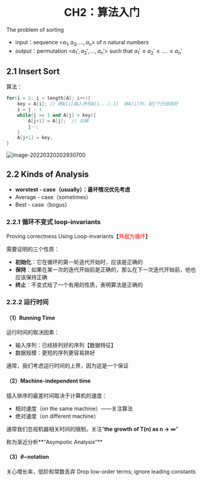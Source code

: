 # <center>CH2：算法入门

The problem of sorting

- input：sequence <$a_1,a_2,...,a_n$> of n natural numbers
- output：permutation <$a_1', a_2',...,a_n'$> such that $a_1'\leq a_2'\leq ....\leq a_n'$

## 2.1 Insert Sort

算法：

```cpp
for(i = 2; i < length[A]; i++){
    key = A[i];	// 把A[i]插入序列A[1...i-1]	排A[i]时，前j个已经排好
    i = j - 1 
    while(j >= 1 and A[j] > key){
        A[j+1] = A[j];	// 后移
        j--;
    }
    A[j+1] = key;
}
```

![image-20220320202930700](https://gitee.com/sun-yunqi/img/raw/master/pictureStore/image-20220320202930700.png)

## 2.2 Kinds of Analysis

- **worstest - case（usually）：最坏情况优先考虑**
- Average - case（sometimes）
- Best - case（bogus）

### 2.2.1 循环不变式 loop-invariants

Proving correctness Using Loop-invariants【<font color=#FF0000 >外层为循环</font>】

需要证明的三个性质：

- **初始化**：它在循环的第一轮迭代开始时，应该是正确的
- **保持**：如果在某一次的迭代开始前是正确的，那么在下一次迭代开始前，他也应该保持正确
- **终止**：不变式给了一个有用的性质，表明算法是正确的

### 2.2.2 运行时间

#### （1）Running Time

运行时间的取决因素：

- 输入序列：已经排列好的序列【数据特征】
- 数据规模：更短的序列更容易排好

通常，我们考虑运行时间的上界，因为这是一个保证

#### （2）Machine-independent time

插入排序的最差时间取决于计算机的速度：

- 相对速度（on the same machine）——关注算法
- 绝对速度（on different machine）

通常我们忽视机器相关时间的限制，关注“**the growth of T(n) as n → ∞**”

称为渐近分析**“Asympotic Analysis”**

#### （3）$\theta-$notation

关心增长率，低阶和常数丢弃 Drop low-order terms; ignore leading constants


